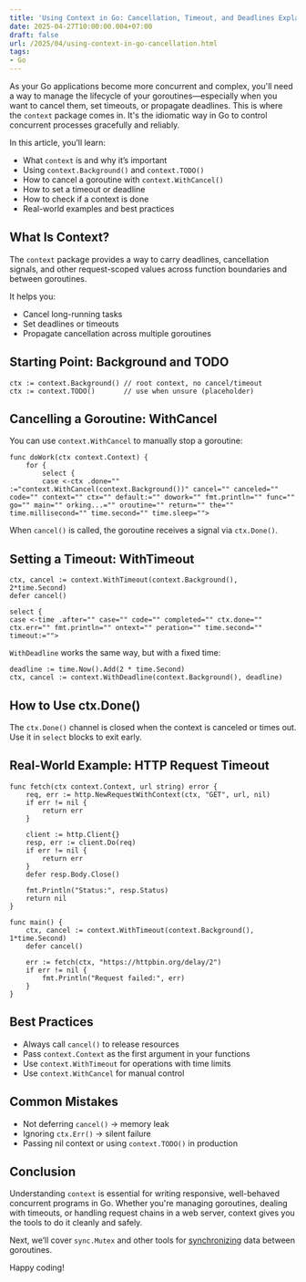 ```yaml
---
title: 'Using Context in Go: Cancellation, Timeout, and Deadlines Explained'
date: 2025-04-27T10:00:00.004+07:00
draft: false
url: /2025/04/using-context-in-go-cancellation.html
tags: 
- Go
---
```


As your Go applications become more concurrent and complex, you'll need a way to manage the lifecycle of your goroutines—especially when you want to cancel them, set timeouts, or propagate deadlines. This is where the `context` package comes in. It's the idiomatic way in Go to control concurrent processes gracefully and reliably.

In this article, you’ll learn:

*   What `context` is and why it’s important
*   Using `context.Background()` and `context.TODO()`
*   How to cancel a goroutine with `context.WithCancel()`
*   How to set a timeout or deadline
*   How to check if a context is done
*   Real-world examples and best practices

What Is Context?
----------------

The `context` package provides a way to carry deadlines, cancellation signals, and other request-scoped values across function boundaries and between goroutines.

It helps you:

*   Cancel long-running tasks
*   Set deadlines or timeouts
*   Propagate cancellation across multiple goroutines

Starting Point: Background and TODO
-----------------------------------

```
ctx := context.Background() // root context, no cancel/timeout
ctx := context.TODO()       // use when unsure (placeholder)
```

Cancelling a Goroutine: WithCancel
----------------------------------

You can use `context.WithCancel` to manually stop a goroutine:

```
func doWork(ctx context.Context) {
    for {
        select {
        case <-ctx .done="" :="context.WithCancel(context.Background())" cancel="" canceled="" code="" context="" ctx="" default:="" dowork="" fmt.println="" func="" go="" main="" orking...="" oroutine="" return="" the="" time.millisecond="" time.second="" time.sleep="">
```

When `cancel()` is called, the goroutine receives a signal via `ctx.Done()`.

Setting a Timeout: WithTimeout
------------------------------

```
ctx, cancel := context.WithTimeout(context.Background(), 2*time.Second)
defer cancel()

select {
case <-time .after="" case="" code="" completed="" ctx.done="" ctx.err="" fmt.println="" ontext="" peration="" time.second="" timeout:="">
```

`WithDeadline` works the same way, but with a fixed time:

```
deadline := time.Now().Add(2 * time.Second)
ctx, cancel := context.WithDeadline(context.Background(), deadline) 
```

How to Use ctx.Done()
---------------------

The `ctx.Done()` channel is closed when the context is canceled or times out. Use it in `select` blocks to exit early.

Real-World Example: HTTP Request Timeout
----------------------------------------

```
func fetch(ctx context.Context, url string) error {
    req, err := http.NewRequestWithContext(ctx, "GET", url, nil)
    if err != nil {
        return err
    }

    client := http.Client{}
    resp, err := client.Do(req)
    if err != nil {
        return err
    }
    defer resp.Body.Close()

    fmt.Println("Status:", resp.Status)
    return nil
}

func main() {
    ctx, cancel := context.WithTimeout(context.Background(), 1*time.Second)
    defer cancel()

    err := fetch(ctx, "https://httpbin.org/delay/2")
    if err != nil {
        fmt.Println("Request failed:", err)
    }
} 
```

Best Practices
--------------

*   Always call `cancel()` to release resources
*   Pass `context.Context` as the first argument in your functions
*   Use `context.WithTimeout` for operations with time limits
*   Use `context.WithCancel` for manual control

Common Mistakes
---------------

*   Not deferring `cancel()` → memory leak
*   Ignoring `ctx.Err()` → silent failure
*   Passing nil context or using `context.TODO()` in production

Conclusion
----------

Understanding `context` is essential for writing responsive, well-behaved concurrent programs in Go. Whether you're managing goroutines, dealing with timeouts, or handling request chains in a web server, context gives you the tools to do it cleanly and safely.

Next, we’ll cover `sync.Mutex` and other tools for [synchronizing](https://www.buanacoding.com/2025/04/synchronizing-goroutines-in-go-using.html) data between goroutines.

Happy coding!